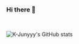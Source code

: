 ### Hi there 👋

<br>

![K-Junyyy's GitHub stats](https://github-readme-stats.vercel.app/api?username=K-Junyyy&show_icons=true&theme=tokyonight) 
